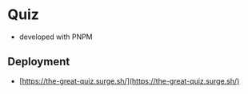 # Quiz

- developed with PNPM

## Deployment

- [https://the-great-quiz.surge.sh/](https://the-great-quiz.surge.sh/)
